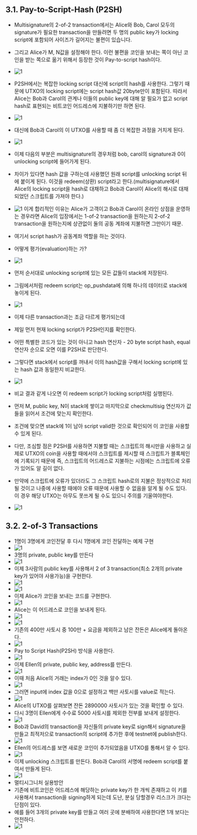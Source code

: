 ## 3.1. Pay-to-Script-Hash (P2SH)

- Multisignature의 2-of-2 transaction에서는 Alice와 Bob, Carol 모두의 signature가 필요한 transaction을 만들려면 두 명의 public key가 locking script에 포함되어 사이즈가 길어지는 불편이 있습니다.
- 그리고 Alice가 M, N값을 설정해야 한다. 이런 불편을 코인을 보내는 쪽이 아닌 코인을 받는 쪽으로 옮기 위해서 등장한 것이 Pay-to-script hash이다.
- ![1](./1.png)
- P2SH에서는 복잡한 locking script 대신에 script의 hash를 사용한다. 그렇기 때문에 UTXO의 locking script에는 script hash값 20byte만이 포함된다. 따라서 Alice는 Bob과 Carol의 관계나 이들의 public key에 대해 알 필요가 없고 script hash로 표현되는 비트코인 어드레스에 지불하기만 하면 된다.
- ![1](./2.png)
- 대신에 Bob과 Carol의 이 UTXO를 사용할 때 좀 더 복잡한 과정을 거치게 된다.
- ![1](./3.png)
- 이제 다음의 부분은 multisignature의 경우처럼 bob, carol의 signature과 0이 unlocking script에 들어가게 된다.
- 차이가 있다면 hash 값을 구하는데 사용했던 원래 script를 unlocking script 뒤에 붙이게 된다. 이것을 redeem(상환) script라고 한다.(multisignature에서 Alice의 locking script을 hash로 대채하고 Bob과 Carol이 Alice의 해시로 대채되었던 스크립트를 가져야 한다.)
- ![1](./4.png)
  이게 합리적인 이유는 Alice가 고객이고 Bob과 Carol이 온라인 상점을 운영하는 경우라면 Alice의 입장에서는 1-of-2 transaction을 원하는지 2-of-2 transaction을 원하는지에 상관없이 둘의 공동 계좌에 지불하면 그만이기 때문.

- 여기서 script hash가 공동계좌 역할을 하는 것이다.
- 어떻게 평가(evaluation)하는 가?
- ![1](./5.png)
- 먼저 순서대로 unlocking script에 있는 모든 값들이 stack에 저장된다.
- 그림에서처럼 redeem script는 op_pushdata에 의해 하나의 데이터로 stack에 놓이게 된다.
- ![1](./6.png)
- 이제 다른 transaction과는 조금 다르게 평가되는데
- 제일 먼저 현재 locking script가 P2SH인지를 확인한다.
- 어떤 특별한 코드가 있는 것이 아니고 hash 연산자 - 20 byte script hash, equal 연산자 순으로 오면 이를 P2SH로 판단한다.
- 그렇다면 stack에서 script를 꺼내서 이의 hash값을 구해서 locking script에 있는 hash 값과 동일한지 비교한다.
- ![1](./7.png)
- 비교 결과 같게 나오면 이 redeem script가 locking script처럼 실행된다.
- 먼저 M, public key, N이 stack에 쌓이고 마지막으로 checkmultisig 연산자가 값들을 읽어서 조건에 맞는지 확인한다.
- 조건에 맞으면 stack에 1이 남아 script valid한 것으로 확인되어 이 코인을 사용할 수 있게 된다.
- 다만, 조심할 점은 P2SH를 사용하면 지불할 때는 스크립트의 해시만을 사용하고 실제로 UTXO의 coin을 사용할 때에서야 스크립트를 제시할 때 스크립트가 블록체인에 기록되기 때문에 즉, 스크립트의 어드레스로 지불하는 시점에는 스크립트에 오류가 있어도 알 길이 없다.
- 만약에 스크립트에 오류가 있더라도 그 스크립트 hash로의 지불은 정상적으로 처리될 것이고 나중에 사용할 때에야 오류 때문에 사용할 수 없음을 알게 될 수도 있다. 이 경우 해당 UTXO는 아무도 못쓰게 될 수도 있으니 주의를 기울여야한다.
- ![1](./8.png)

## 3.2. 2-of-3 Transactions

- 1명이 3명에게 코인전달 후 다시 1명에게 코인 전달하는 예제 구현
- ![1](./9.png)
- 3명의 private, public key를 만든다
- ![1](./10.png)
- 이제 3사람의 public key를 사용해서 2 of 3 transaction(최소 2개의 private key가 있어야 사용가능)을 구현한다.
- ![1](./11.png)
- ![1](./12.png)
- 이제 Alice가 코인을 보내는 코드를 구현한다.
- ![1](./13.png)
- Alice는 이 어드레스로 코인을 보내게 된다.
- ![1](./20.png)
- ![1](./14.png)
- 기존의 400만 사토시 중 100만 + 요금을 제외하고 남은 잔돈은 Alice에게 돌아온다.
- ![1](./15.png)
- Pay to Script Hash(P2SH) 방식을 사용한다.
- ![1](./16.png)
- 이제 Ellen의 private, public key, address를 만든다.
- ![1](./17.png)
- 이때 처음 Alice의 거래는 index가 0인 것을 알수 있다.
- ![1](./18.png)
- 그러면 input에 index 값을 0으로 설정하고 백만 사토시를 value로 적는다.
- ![1](./19.png)
- Alice의 UTXO를 살펴보면 잔돈 2890000 사토시가 있는 것을 확인할 수 있다.
- 다시 3명이 Ellen에게 수수료 5000 사토시를 제외한 전부를 보내게 설정한다.
- ![1](./21.png)
- Bob과 David의 transaction을 자신들의 private key로 sign해서 signature을 만들고 최적저으로 transaction의 script에 추가한 후에 testnet에 publish한다.
- ![1](./22.png)
- Ellen의 어드레스를 보면 새로운 코인이 추가되었음을 UTXO를 통해서 알 수 있다.
- ![1](./23.png)
- 이제 unlocking 스크립트를 만든다. Bob과 Carol의 서명에 redeem script를 붙여서 만들게 된다.
- ![1](./24.png)
- 멀티시그니처 실용방안
- 기존에 비트코인은 어드레스에 해당하는 private key가 한 개씩 존재하고 이 키를 사용해서 transaction을 signing하게 되는데 도난, 분실 당할경우 리스크가 크다는 단점이 있다.
- 예를 들어 3개의 private key를 만들고 여러 곳에 분배하여 사용한다면 1개 보다는 안전하다.
- ![1](./25.png)
